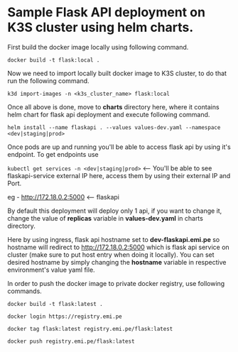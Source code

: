 # Sample Flask API deployment on K3S cluster using helm charts.

First build the docker image locally using following command.

`docker build -t flask:local .` 

Now we need to import locally built docker image to K3S cluster, to do that run the following command.

`k3d import-images -n <k3s_cluster_name> flask:local`

Once all above is done, move to **charts** directory here, where it contains helm chart for flask api deployment and execute following command.

`helm install --name flaskapi . --values values-dev.yaml --namespace <dev|staging|prod>`

Once pods are up and running you'll be able to access flask api by using it's endpoint. To get endpoints use

`kubectl get services -n <dev|staging|prod>` <-- You'll be able to see flaskapi-service external IP here, access them by using their external IP and Port.

eg - http://172.18.0.2:5000 <-- flaskapi

By default this deployment will deploy only 1 api, if you want to change it, change the value of **replicas** variable in **values-dev.yaml** in charts directory.

Here by using ingress, flask api hostname set to **dev-flaskapi.emi.pe** so hostname will redirect to http://172.18.0.2:5000 which is flask api service on cluster (make sure to put host entry when doing it locally). You can set desired hostname by simply changing the **hostname** variable in respective environment's value yaml file. 

In order to push the docker image to private docker registry, use following commands.

`docker build -t flask:latest .`

`docker login https://registry.emi.pe`

`docker tag flask:latest registry.emi.pe/flask:latest`

`docker push registry.emi.pe/flask:latest`